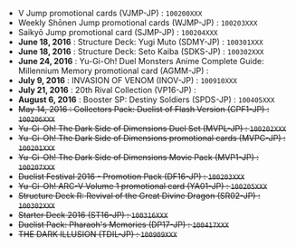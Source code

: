 - V Jump promotional cards (VJMP-JP) : `100200XXX`  
- Weekly Shōnen Jump promotional cards (WJMP-JP) : `100203XXX`  
- Saikyō Jump promotional card (SJMP-JP) : `100204XXX`  
- **June 18, 2016**  : Structure Deck: Yugi Muto (SDMY-JP) : `100301XXX`  
- **June 18, 2016**  : Structure Deck: Seto Kaiba (SDKS-JP) : `100302XXX`  
- **June 24, 2016** : Yu-Gi-Oh! Duel Monsters Anime Complete Guide: Millennium Memory promotional card (AGMM-JP) :  
- **July 9, 2016**  : INVASION OF VENOM (INOV-JP) : `100910XXX`  
- **July 21, 2016**  : 20th Rival Collection (VP16-JP) :  
- **August 6, 2016**  : Booster SP: Destiny Soldiers (SPDS-JP) : `100405XXX`
- ~~May 14, 2016  : Collectors Pack: Duelist of Flash Version (CPF1-JP) : `100206XXX`~~  
- ~~Yu-Gi-Oh! The Dark Side of Dimensions Duel Set (MVPL-JP) : `100202XXX`~~  
- ~~Yu-Gi-Oh! The Dark Side of Dimensions promotional cards (MVPC-JP) : `100201XXX`~~  
- ~~Yu-Gi-Oh! The Dark Side of Dimensions Movie Pack (MVP1-JP) : `100207XXX`~~  
- ~~Duelist Festival 2016 - Promotion Pack (DF16-JP) : `100203XXX`~~  
- ~~Yu-Gi-Oh! ARC-V Volume 1 promotional card (YA01-JP) : `100205XXX`~~  
- ~~Structure Deck R: Revival of the Great Divine Dragon (SR02-JP) : `100302XXX`~~  
- ~~Starter Deck 2016 (ST16-JP) : `100316XXX`~~  
- ~~Duelist Pack: Pharaoh's Memories (DP17-JP) : `100417XXX`~~  
- ~~THE DARK ILLUSION (TDIL-JP) : `100909XXX`~~  
